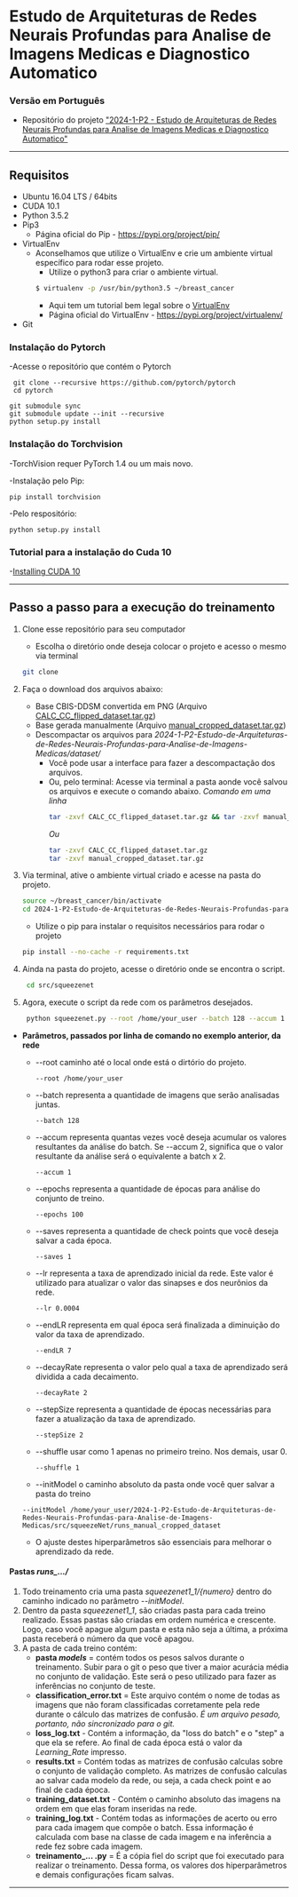 # Estudo de Arquiteturas de Redes Neurais Profundas para Analise de Imagens Medicas e Diagnostico Automatico

### Versão em Português
- Repositório do projeto ["2024-1-P2 - Estudo de Arquiteturas de Redes Neurais Profundas para Analise de Imagens Medicas e Diagnostico Automatico"](https://drive.google.com/file/d/10yIXg7GH2XABrs6cwZfJDO0pQTa2-Kbm/view?usp=drive_link)

---

## Requisitos
- Ubuntu 16.04 LTS / 64bits 
- CUDA 10.1
- Python 3.5.2 
- Pip3
  - Página oficial do Pip - https://pypi.org/project/pip/
- VirtualEnv
  - Aconselhamos que utilize o VirtualEnv e crie um ambiente virtual específico para rodar esse projeto.
    - Utilize o python3 para criar o ambiente virtual. 
    ```bash
    $ virtualenv -p /usr/bin/python3.5 ~/breast_cancer 
    ```
    - Aqui tem um tutorial bem legal sobre o [VirtualEnv](https://gist.github.com/Geoyi/d9fab4f609e9f75941946be45000632b)
    - Página oficial do VirtualEnv - https://pypi.org/project/virtualenv/
- Git

### Instalação do Pytorch

-Acesse o repositório que contém o Pytorch

```
 git clone --recursive https://github.com/pytorch/pytorch
 cd pytorch
```  

```
git submodule sync
git submodule update --init --recursive
python setup.py install
```

### Instalação do Torchvision

-TorchVision requer PyTorch 1.4 ou um mais novo.


-Instalação pelo Pip:
  
```
pip install torchvision
```
-Pelo respositório:
  
```
python setup.py install
```

### Tutorial para a instalação do Cuda 10

-[Installing CUDA 10](https://github.com/LCAD-UFES/carmen_lcad/wiki/Installing-CUDA-10)

---

## Passo a passo para a execução do treinamento 

1. Clone esse repositório para seu computador
   - Escolha o diretório onde deseja colocar o projeto e acesso o mesmo via terminal
   ```bash
   git clone 
   ```

2. Faça o download dos arquivos abaixo:
   - Base CBIS-DDSM convertida em PNG (Arquivo [CALC_CC_flipped_dataset.tar.gz](https://drive.google.com/open?id=1Q3WGOcVmnrY21_Pf7RckzSZSfr3nqsPh))
   - Base gerada manualmente (Arquivo [manual_cropped_dataset.tar.gz](https://drive.google.com/open?id=1X6eZ8hrxsR7oPwYK5iiHx_21aPIRQv77))
   - Descompactar os arquivos para *2024-1-P2-Estudo-de-Arquiteturas-de-Redes-Neurais-Profundas-para-Analise-de-Imagens-Medicas/dataset/*
     - Você pode usar a interface para fazer a descompactação dos arquivos. 
     - Ou, pelo terminal:
       Acesse via terminal a pasta aonde você salvou os arquivos e execute o comando abaixo.
       *Comando em uma linha*
       ```bash
       tar -zxvf CALC_CC_flipped_dataset.tar.gz && tar -zxvf manual_cropped_dataset.tar.gz
       ```
       *Ou*
       ```bash
       tar -zxvf CALC_CC_flipped_dataset.tar.gz 
       tar -zxvf manual_cropped_dataset.tar.gz
       ```

3. Via terminal, ative o ambiente virtual criado e acesse na pasta do projeto.
   ```bash
   source ~/breast_cancer/bin/activate
   cd 2024-1-P2-Estudo-de-Arquiteturas-de-Redes-Neurais-Profundas-para-Analise-de-Imagens-Medicas
   ```
   - Utilize o pip para instalar o requisitos necessários para rodar o projeto
   ```bash
   pip install --no-cache -r requirements.txt
   ```
4. Ainda na pasta do projeto, acesse o diretório onde se encontra o script.
   ```bash
    cd src/squeezenet
   ```
5. Agora, execute o script da rede com os parâmetros desejados. 
   ```bash
    python squeezenet.py --root /home/your_user --batch 128 --accum 1 --epochs 100 --saves 1 --lr 0.0004 --endLR 7 --decayRate 2 --stepSize 5 --shuffle 1 --initModel /home/your_user/2024-1-P2-Estudo-de-Arquiteturas-de-Redes-Neurais-Profundas-para-Analise-de-Imagens-Medicas/src/squeezeNet/runs_manual_cropped_dataset
   ``` 
- **Parâmetros, passados por linha de comando no exemplo anterior, da rede**
  - --root caminho até o local onde está o dirtório do projeto.
    ```
    --root /home/your_user
    ```
  - --batch representa a quantidade de imagens que serão analisadas juntas. 
    ```
    --batch 128
    ``` 
  - --accum representa quantas vezes você deseja acumular os valores resultantes da análise do batch. Se --accum 2, significa que o valor resultante da análise será o equivalente a batch x 2.  
    ```
    --accum 1
    ``` 

  - --epochs representa a quantidade de épocas para análise do conjunto de treino. 
    ```
    --epochs 100
    ```

  - --saves representa a quantidade de check points que você deseja salvar a cada época. 
    ```
    --saves 1
    ```

  - --lr representa a taxa de aprendizado inicial da rede. Este valor é utilizado para atualizar o valor das sinapses e dos neurônios da rede.
    ```
    --lr 0.0004
    ```

  - --endLR representa em qual época será finalizada a diminuição do valor da taxa de aprendizado.
    ```
    --endLR 7
    ```

  - --decayRate representa o valor pelo qual a taxa de aprendizado será dividida a cada decaimento. 
    ```
    --decayRate 2
    ```

  - --stepSize representa a quantidade de épocas necessárias para fazer a atualização da taxa de aprendizado.
    ```
    --stepSize 2
    ```
  - --shuffle usar como 1 apenas no primeiro treino. Nos demais, usar 0.
    ```
    --shuffle 1
    ```
   - --initModel  o caminho absoluto da pasta onde você quer salvar a pasta do treino
    ```
    --initModel /home/your_user/2024-1-P2-Estudo-de-Arquiteturas-de-Redes-Neurais-Profundas-para-Analise-de-Imagens-Medicas/src/squeezeNet/runs_manual_cropped_dataset
    ```
  
  - O ajuste destes hiperparâmetros são essenciais para melhorar o aprendizado da rede.


#### Pastas *runs_.../*
1. Todo treinamento cria uma pasta *squeezenet1_1/{numero}* dentro do caminho indicado no parâmetro *--initModel*.
2. Dentro da pasta *squeezenet1_1*, são criadas pasta para cada treino realizado. Essas pastas são criadas em ordem numérica e crescente. Logo, caso você apague algum pasta e esta não seja a última, a próxima pasta receberá o número da que você apagou.
3. A pasta de cada treino contém:
   - **pasta *models*** = contém todos os pesos salvos durante o treinamento. Subir para o git o peso que tiver a maior acurácia média no conjunto de validação. Este será o peso utilizado para fazer as inferências no conjunto de teste.
   - **classification_error.txt** = Este arquivo contém o nome de todas as imagens que não foram classificadas corretamente pela rede durante o cálculo das matrizes de confusão. *É um arquivo pesado, portanto, não sincronizado para o git.*
   - **loss_log.txt** - Contém a informação, da "loss do batch" e o "step" a que ela se refere. Ao final de cada época está o valor da *Learning_Rate* impresso.
   - **results.txt** = Contém todas as matrizes de confusão calculas sobre o conjunto de validação completo. As matrizes de confusão calculas ao salvar cada modelo da rede, ou seja, a cada check point e ao final de cada época. 
   - **training_dataset.txt** - Contém o caminho absoluto das imagens na ordem em que elas foram inseridas na rede. 
   - **training_log.txt** - Contém todas as informações de acerto ou erro para cada imagem que compõe o batch. Essa informação é calculada com base na classe de cada imagem e na inferência a rede fez sobre cada imagem.
   - **treinamento_... .py** = É a cópia fiel do script que foi executado para realizar o treinamento. Dessa forma, os valores dos hiperparâmetros e demais configurações ficam salvas.
   

---

